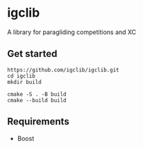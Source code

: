# igclib
A library for paragliding competitions and XC


## Get started

```
https://github.com/igclib/igclib.git
cd igclib
mkdir build

cmake -S . -B build
cmake --build build
```

## Requirements
* Boost 